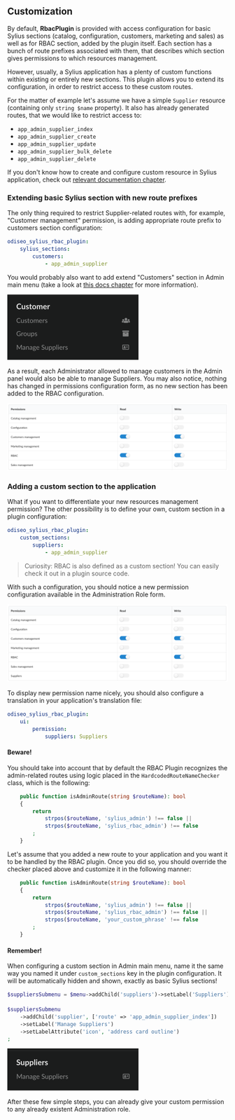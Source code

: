 ## Customization

By default, **RbacPlugin** is provided with access configuration for basic Sylius sections (catalog, configuration, customers, marketing and sales) as well as for RBAC section, added by the plugin itself.
Each section has a bunch of route prefixes associated with them, that describes which section gives permissions to which resources management.

However, usually, a Sylius application has a plenty of custom functions within existing or entirely new sections. This plugin allows you to extend its configuration, in order to restrict access to these custom routes.

For the matter of example let's assume we have a simple `Supplier` resource (containing only `string $name` property). It also has already generated routes, that we would like to restrict access to:

- `app_admin_supplier_index`
- `app_admin_supplier_create`
- `app_admin_supplier_update`
- `app_admin_supplier_bulk_delete`
- `app_admin_supplier_delete`

If you don't know how to create and configure custom resource in Sylius application, check out [relevant documentation chapter](https://docs.sylius.com/en/1.3/cookbook/entities/custom-model.html).

### Extending basic Sylius section with new route prefixes

The only thing required to restrict Supplier-related routes with, for example, "Customer management" permission, is adding appropriate route prefix to customers section configuration:

```yaml
odiseo_sylius_rbac_plugin:
    sylius_sections:
        customers:
            - app_admin_supplier
```

You would probably also want to add extend "Customers" section in Admin main menu (take a look at [this docs chapter](https://docs.sylius.com/en/1.3/customization/menu.html) for more information).

![Customers sections customized](images/customers_section_customized.png)

As a result, each Administrator allowed to manage customers in the Admin panel would also be able to manage Suppliers. You may also notice, nothing has changed in permissions configuration form,
as no new section has been added to the RBAC configuration.

![Permissions configuration - no changes](images/permissions_configuration_no_changes.png)

### Adding a custom section to the application

What if you want to differentiate your new resources management permission? The other possibility is to define your own, custom section in a plugin configuration:

```yaml
odiseo_sylius_rbac_plugin:
    custom_sections:
        suppliers:
            - app_admin_supplier
```

> Curiosity: RBAC is also defined as a custom section! You can easily check it out in a plugin source code.

With such a configuration, you should notice a new permission configuration available in the Administration Role form.

![Permissions configuration - no changes](images/permissions_configuration_changes.png)

To display new permission name nicely, you should also configure a translation in your application's translation file:

```yaml
odiseo_sylius_rbac_plugin:
    ui:
        permission:
            suppliers: Suppliers
```

#### Beware!

You should take into account that by default the RBAC Plugin recognizes the admin-related routes using logic
placed in the `HardcodedRouteNameChecker` class, which is the following:

```php
    public function isAdminRoute(string $routeName): bool
    {
        return
            strpos($routeName, 'sylius_admin') !== false ||
            strpos($routeName, 'sylius_rbac_admin') !== false
        ;
    }
``` 

Let's assume that you added a new route to your application and you want it to be handled by the RBAC plugin.
Once you did so, you should override the checker placed above and customize it in the following manner:

```php
    public function isAdminRoute(string $routeName): bool
    {
        return
            strpos($routeName, 'sylius_admin') !== false ||
            strpos($routeName, 'sylius_rbac_admin') !== false ||
            strpos($routeName, 'your_custom_phrase' !== false
        ;
    }
```

#### Remember!

When configuring a custom section in Admin main menu, name it the same way you named it under `custom_sections` key in the plugin configuration. It will be automatically hidden and shown, exactly as
basic Sylius sections!

```php
$suppliersSubmenu = $menu->addChild('suppliers')->setLabel('Suppliers');

$suppliersSubmenu
    ->addChild('supplier', ['route' => 'app_admin_supplier_index'])
    ->setLabel('Manage Suppliers')
    ->setLabelAttribute('icon', 'address card outline')
;
```

![Suppliers section](images/suppliers_section.png)

After these few simple steps, you can already give your custom permission to any already existent Administration role.
